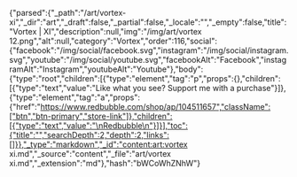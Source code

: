 {"parsed":{"_path":"/art/vortex-xi","_dir":"art","_draft":false,"_partial":false,"_locale":"","_empty":false,"title":"Vortex | XI","description":null,"img":"/img/art/vortex 12.png","alt":null,"category":"Vortex","order":116,"social":{"facebook":"/img/social/facebook.svg","instagram":"/img/social/instagram.svg","youtube":"/img/social/youtube.svg","facebookAlt":"Facebook","instagramAlt":"Instagram","youtubeAlt":"Youtube"},"body":{"type":"root","children":[{"type":"element","tag":"p","props":{},"children":[{"type":"text","value":"Like what you see? Support me with a purchase"}]},{"type":"element","tag":"a","props":{"href":"https://www.redbubble.com/shop/ap/104511657","className":["btn","btn-primary","store-link"]},"children":[{"type":"text","value":"\nRedbubble\n"}]}],"toc":{"title":"","searchDepth":2,"depth":2,"links":[]}},"_type":"markdown","_id":"content:art:vortex xi.md","_source":"content","_file":"art/vortex xi.md","_extension":"md"},"hash":"bWCoWhZNhW"}